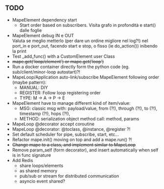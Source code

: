 ## TODO
* MapeElement dependency start
  * Start order based on subscribers.
    Visita grafo in profondità e start() dalle foglie
* MapeElement debug IN e OUT  
  Valuta se meglio metterlo (per dare un ordine migliore nel log?!) nel port_in e port_out, facendo start e stop, o fisso (ie do_action()) inibendo la print
* Test _add_func() with a CustomElement user Class
* ~~mape.get('loop/element') or mape.get('loop')~~
* Run a docker container directly form the python code (eg. sub/client/minor-loop autostart)?!
* MapeLoop/Application auto-link/subscribe MapeElement following order (maybe pattern):
  * MANUAL: DIY
  * REGISTER: Follow loop registering order
  * TYPE: M -> A -> P -> E
* MapeElement have to manage different kind of item/value:
  * MSG: classic msg with: payload/value, from (?!), through (?!), to (?!), timestamp (?!), hops (?!), 
  * METHOD: serialization object method call: method, params
* MapeLoop @decorator accept coroutine
* MapeLoop @decorator: @toclass, @instance, @register ?!
* Set default scheduler for pipe, subscribe, start, etc...
* Refactor mape.init() moving on top and add a mape.run() ?!
* ~~Change mape to a class, and implement similar to MapeLoop~~
* Remove param_self (form decorator), and insert automatically when self is in func signature
* Add Redis
  * share loops/elements 
  * as shared memory
  * pub/sub or stream for distributed communication
  * asyncio event shared?
